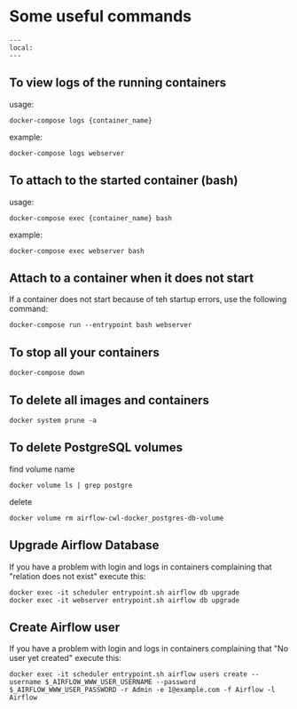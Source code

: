 # Some useful commands

```{contents}
---
local:
---
```

## To view logs of the running containers

usage:
```shell
docker-compose logs {container_name}
```
example:
```shell
docker-compose logs webserver
```


## To attach to the started container (bash)

usage:
```shell
docker-compose exec {container_name} bash
```    
example:
```shell
docker-compose exec webserver bash
```
                                           
## Attach to a container when it does not start
If a container does not start because of teh startup errors,
use the following command:

```shell
docker-compose run --entrypoint bash webserver
```

## To stop all your containers

```shell
docker-compose down
```

## To delete all images and containers

```shell
docker system prune -a
```

## To delete PostgreSQL volumes

find volume name
```shell
docker volume ls | grep postgre
```
delete
```shell
docker volume rm airflow-cwl-docker_postgres-db-volume
```
                                      
## Upgrade Airflow Database
If you have a problem with login and logs in containers complaining that
"relation does not exist" execute this:

```shell
docker exec -it scheduler entrypoint.sh airflow db upgrade
docker exec -it webserver entrypoint.sh airflow db upgrade
```     

## Create Airflow user

If you have a problem with login and logs in containers 
complaining that "No user yet created" execute this:

```shell
docker exec -it scheduler entrypoint.sh airflow users create --username $_AIRFLOW_WWW_USER_USERNAME --password $_AIRFLOW_WWW_USER_PASSWORD -r Admin -e 1@example.com -f Airflow -l Airflow
```
